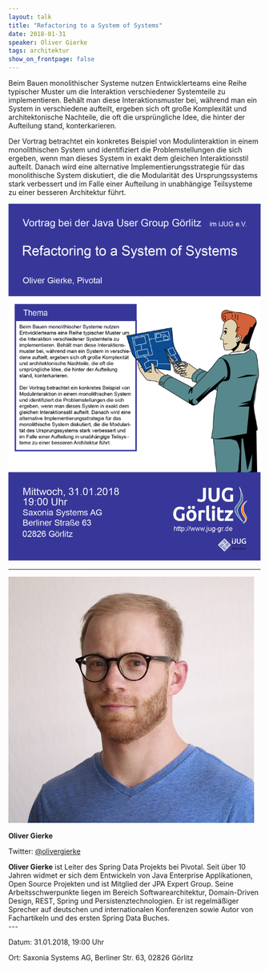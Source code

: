 ```yaml
---
layout: talk
title: "Refactoring to a System of Systems"
date: 2018-01-31
speaker: Oliver Gierke
tags: architektur
show_on_frontpage: false
---
```




Beim Bauen monolithischer Systeme nutzen Entwicklerteams eine Reihe typischer Muster um die Interaktion verschiedener Systemteile zu implementieren. Behält man diese Interaktionsmuster bei, während man ein System in verschiedene aufteilt, ergeben sich oft große Komplexität und architektonische Nachteile, die oft die ursprüngliche Idee, die hinter der Aufteilung stand, konterkarieren.

Der Vortrag betrachtet ein konkretes Beispiel von Modulinteraktion in einem monolithischen System und identifiziert die Problemstellungen die sich ergeben, wenn man dieses System in exakt dem gleichen Interaktionsstil aufteilt. Danach wird eine alternative Implementierungsstrategie für das monolithische System diskutiert, die die Modularität des Ursprungssystems stark verbessert und im Falle einer Aufteilung in unabhängige Teilsysteme zu einer besseren Architektur führt.

<img class="event-poster" src="/images/plakat_2018_01.png">

---
<div class="speaker-info">
  <div class="short-info">
    <img src="/images/oliver_gierke.png">
    <p><strong>Oliver Gierke</strong></p>
    <p>Twitter: <a href="https://twitter.com/olivergierke">@olivergierke</a></p>
  </div>
  <div class="description">
	<strong>Oliver Gierke</strong> ist Leiter des Spring Data Projekts bei Pivotal. Seit über 10 Jahren widmet er sich dem Entwickeln von Java Enterprise Applikationen, Open Source Projekten und ist Mitglied der JPA Expert Group. Seine Arbeitsschwerpunkte liegen im Bereich Softwarearchitektur, Domain-Driven Design, REST, Spring und Persistenztechnologien. Er ist regelmäßiger Sprecher auf deutschen und internationalen Konferenzen sowie Autor von Fachartikeln und des ersten Spring Data Buches.
  </div>
</div>
---

Datum: 31.01.2018, 19:00 Uhr

Ort: Saxonia Systems AG, Berliner Str. 63, 02826 Görlitz

